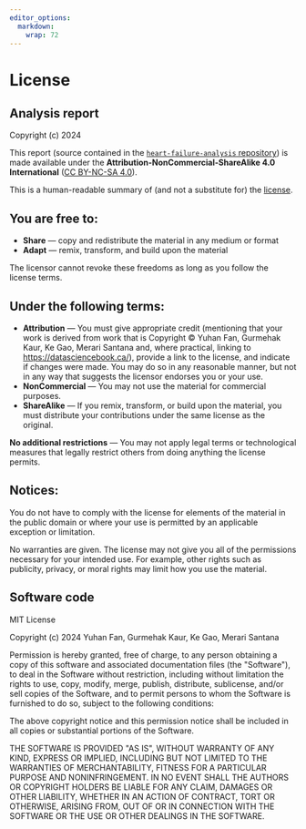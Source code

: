 ```yaml
---
editor_options: 
  markdown: 
    wrap: 72
---
```


# License

## Analysis report

Copyright (c) 2024

This report (source contained in the [`heart-failure-analysis`
repository](https://github.com/gurmehak/heart-failure-analysis)) is made
available under the **Attribution-NonCommercial-ShareAlike 4.0
International** ([CC BY-NC-SA
4.0](https://creativecommons.org/licenses/by-nc-sa/4.0/)).

This is a human-readable summary of (and not a substitute for) the
[license](https://creativecommons.org/licenses/by-nc-sa/4.0/legalcode).

## You are free to:

-   **Share** — copy and redistribute the material in any medium or
    format
-   **Adapt** — remix, transform, and build upon the material

The licensor cannot revoke these freedoms as long as you follow the
license terms.

## Under the following terms:

-   **Attribution** — You must give appropriate credit (mentioning that
    your work is derived from work that is Copyright © Yuhan Fan,
    Gurmehak Kaur, Ke Gao, Merari Santana and, where practical, linking
    to <https://datasciencebook.ca/>), provide a link to the license,
    and indicate if changes were made. You may do so in any reasonable
    manner, but not in any way that suggests the licensor endorses you
    or your use.
-   **NonCommercial** — You may not use the material for commercial
    purposes.
-   **ShareAlike** — If you remix, transform, or build upon the
    material, you must distribute your contributions under the same
    license as the original.

**No additional restrictions** — You may not apply legal terms or
technological measures that legally restrict others from doing anything
the license permits.

## Notices:

You do not have to comply with the license for elements of the material
in the public domain or where your use is permitted by an applicable
exception or limitation.

No warranties are given. The license may not give you all of the
permissions necessary for your intended use. For example, other rights
such as publicity, privacy, or moral rights may limit how you use the
material.

## Software code

MIT License

Copyright (c) 2024 Yuhan Fan, Gurmehak Kaur, Ke Gao, Merari Santana

Permission is hereby granted, free of charge, to any person obtaining a
copy of this software and associated documentation files (the
"Software"), to deal in the Software without restriction, including
without limitation the rights to use, copy, modify, merge, publish,
distribute, sublicense, and/or sell copies of the Software, and to
permit persons to whom the Software is furnished to do so, subject to
the following conditions:

The above copyright notice and this permission notice shall be included
in all copies or substantial portions of the Software.

THE SOFTWARE IS PROVIDED "AS IS", WITHOUT WARRANTY OF ANY KIND, EXPRESS
OR IMPLIED, INCLUDING BUT NOT LIMITED TO THE WARRANTIES OF
MERCHANTABILITY, FITNESS FOR A PARTICULAR PURPOSE AND NONINFRINGEMENT.
IN NO EVENT SHALL THE AUTHORS OR COPYRIGHT HOLDERS BE LIABLE FOR ANY
CLAIM, DAMAGES OR OTHER LIABILITY, WHETHER IN AN ACTION OF CONTRACT,
TORT OR OTHERWISE, ARISING FROM, OUT OF OR IN CONNECTION WITH THE
SOFTWARE OR THE USE OR OTHER DEALINGS IN THE SOFTWARE.
